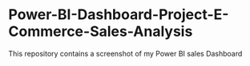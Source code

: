 # Power-BI-Dashboard-Project-E-Commerce-Sales-Analysis
This repository contains a screenshot of my Power BI sales Dashboard
